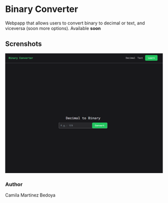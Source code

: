 # Binary Converter

Webpapp that allows users to convert binary to decimal or text, and viceversa (soon more options).
Available  **soon**

## Screnshots
![screenshot](https://raw.githubusercontent.com/cammarb/binary-converter/master/screenshot.png)

### Author

Camila Martínez Bedoya
